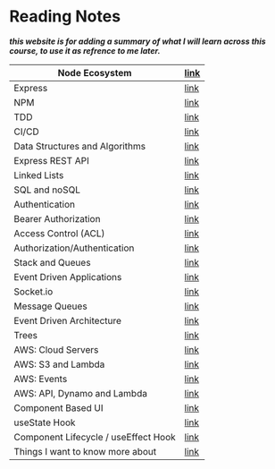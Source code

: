 # Reading Notes
 _**this website is for adding a summary of what I will learn across this course, to use it as refrence to me later.**_ 

|   Node Ecosystem   |  [    link ](./Reading%20Notes/Node%20Ecosystm.md)|
|-------------------------|-----------------------------------|   
|   Express   |  [    link ](./Reading%20Notes/Express.md)|
|   NPM  |  [    link ](./Reading%20Notes/NPM.md)|
|   TDD   |  [    link ](./Reading%20Notes/TDD.md)| 
|   CI/CD   |  [    link ](./Reading%20Notes/CI-CD.md)|
|   Data Structures and Algorithms   |  [    link ](./Reading%20Notes/Data%20Structures%20and%20Algorithms.md)|
|   Express REST API   |  [    link ](./Reading%20Notes/Express%20REST%20API.md)|
|   Linked Lists   |[    link ](./Reading%20Notes/Linked%20Lists.md)|
|  SQL and noSQL  |[    link ](./Reading%20Notes/SQL%20and%20noSQL.md)|
|  Authentication  |[    link ](./Reading%20Notes/Authentication.md)|
|  Bearer Authorization  |[    link ](./Reading%20Notes/Bearer%20Authorization.md)|
|  Access Control (ACL)  |[    link ](./Reading%20Notes/Access%20Control%20(ACL).md)|
| Authorization/Authentication  |[    link ](./Reading%20Notes/Authorization-Authentication.md)|
| Stack and Queues  |[    link ](./Reading%20Notes/Stack%20and%20Queues.md)|
| Event Driven Applications  |[    link ](./Reading%20Notes/Event%20Driven%20Applications.md)|
| Socket.io  |[    link ](./Reading%20Notes/Socket.io.md)|
| Message Queues  |[    link ](./Reading%20Notes/Message%20Queues.md)|
| Event Driven Architecture  |[    link ](./Reading%20Notes/Event%20Driven%20Architecture.md)|
| Trees  |[    link ](./Reading%20Notes/Trees.md)|
| AWS: Cloud Servers  |[    link ](./Reading%20Notes/AWS:%20Cloud%20Servers.md)|
| AWS: S3 and Lambda  |[    link ](./Reading%20Notes/AWS:%20S3%20and%20Lambda.md)|
|AWS: Events |[    link ](./Reading%20Notes/AWS:%20Events.md)|
|AWS: API, Dynamo and Lambda |[    link ](./Reading%20Notes/AWS:%20API,%20Dynamo%20and%20Lambda.md)|
| Component Based UI |[ link ](./Reading%20Notes/Component%20Based%20UI.md)|
| useState Hook |[ link ](./Reading%20Notes/useState%20Hook.md)|
| Component Lifecycle / useEffect Hook |[ link ](./Reading%20Notes/Component%20Lifecycle-useEffect%20Hook.md)|
| Things I want to know more about |[ link ](./Reading%20Notes/I-want-to-know.md)|
    
